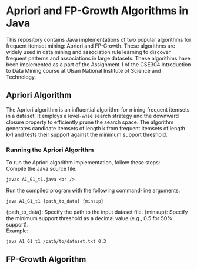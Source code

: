 # Apriori and FP-Growth Algorithms in Java
This repository contains Java implementations of two popular algorithms for frequent itemset mining: Apriori and FP-Growth. These algorithms are widely used in data mining and association rule learning to discover frequent patterns and associations in large datasets. These algorithms have been implemented as a part of the Assignment 1 of the CSE304 Introduction to Data Mining course at Ulsan National Institute of Science and Technology.

## Apriori Algorithm
The Apriori algorithm is an influential algorithm for mining frequent itemsets in a dataset. It employs a level-wise search strategy and the downward closure property to efficiently prune the search space. The algorithm generates candidate itemsets of length k from frequent itemsets of length k-1 and tests their support against the minimum support threshold.

### Running the Apriori Algorithm
To run the Apriori algorithm implementation, follow these steps: <br />
Compile the Java source file:
```
javac A1_G1_t1.java <br />
```
Run the compiled program with the following command-line arguments:
```
java A1_G1_t1 {path_to_data} {minsup}
```
{path_to_data}: Specify the path to the input dataset file.
{minsup}: Specify the minimum support threshold as a decimal value (e.g., 0.5 for 50% support). <br />
Example: <br />
```
java A1_G1_t1 /path/to/dataset.txt 0.3
```
## FP-Growth Algorithm
